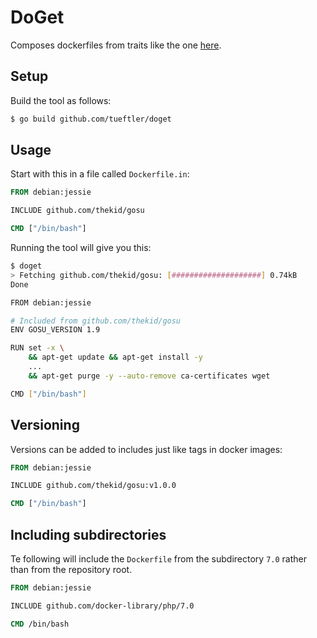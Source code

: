 DoGet
=====
Composes dockerfiles from traits like the one [here](https://github.com/thekid/gosu).

Setup
-----
Build the tool as follows:

```sh
$ go build github.com/tueftler/doget
```

Usage
-----
Start with this in a file called `Dockerfile.in`:

```dockerfile
FROM debian:jessie

INCLUDE github.com/thekid/gosu

CMD ["/bin/bash"]
```

Running the tool will give you this:

```sh
$ doget
> Fetching github.com/thekid/gosu: [####################] 0.74kB
Done

FROM debian:jessie

# Included from github.com/thekid/gosu
ENV GOSU_VERSION 1.9

RUN set -x \
    && apt-get update && apt-get install -y 
    ...
    && apt-get purge -y --auto-remove ca-certificates wget

CMD ["/bin/bash"]
```

Versioning
----------
Versions can be added to includes just like tags in docker images:

```dockerfile
FROM debian:jessie

INCLUDE github.com/thekid/gosu:v1.0.0

CMD ["/bin/bash"]
```

Including subdirectories
------------------------
Te following will include the `Dockerfile` from the subdirectory `7.0` rather than from the repository root.

```dockerfile
FROM debian:jessie

INCLUDE github.com/docker-library/php/7.0

CMD /bin/bash
```